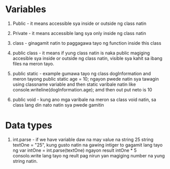 # Variables

1. Public - it means accessible sya inside or outside ng class natin
2. Private - it means accessible lang sya only inside ng class natin

3. class - ginagamit natin to paggagawa tayo ng function inside this class
4. public class - it means if yung class natin is naka public magiging accesible sya inside or outside ng class natin, visible sya kahit sa ibang files na meron tayo.

5. public static - example gumawa tayo ng class dogInformation and meron tayong public static age = 10; ngayon pwede natin sya tawagin using classname variable and then static varibale natin like console.writeline(dogInformation.age); amd then out put neto is 10

6. public void - kung ano mga varibale na meron sa class void natin, sa class lang din nato natin sya pwede gamitin

# Data types

1. int.parse - if we have variable daw na may value na string 25 string textOne = "25", kung gusto natin na gawing intiger to gagamit lang tayo ng var intOne = int.parse(textOne) ngayon result intOne * 5 consolo.write lang tayo ng reult pag nirun yan magiging number na yung string natin.



